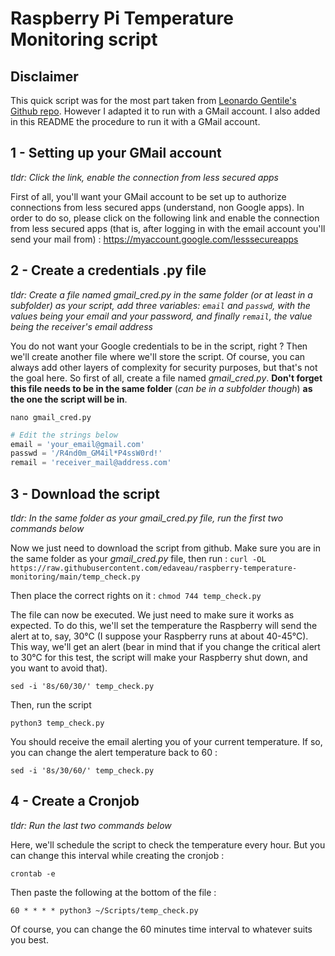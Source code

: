 # Raspberry Pi Temperature Monitoring script

## Disclaimer

This quick script was for the most part taken from [Leonardo Gentile's Github repo](https://gist.github.com/LeonardoGentile). However I adapted it to run with a GMail account. I also added in this README the procedure to run it with a GMail account. 

## 1 - Setting up your GMail account

*tldr: Click the link, enable the connection from less secured apps*

First of all, you'll want your GMail account to be set up to authorize connections from less secured apps (understand, non Google apps). In order to do so, please click on the following link and enable the connection from less secured apps (that is, after logging in with the email account you'll send your mail from) : https://myaccount.google.com/lesssecureapps 

## 2 - Create a credentials .py file

*tldr: Create a file named gmail_cred.py in the same folder (or at least in a subfolder) as your script, add three variables: `email` and `passwd`, with the values being your email and your password, and finally `remail`, the value being the receiver's email address*

You do not want your Google credentials to be in the script, right ? Then we'll create another file where we'll store the script. Of course, you can always add other layers of complexity for security purposes, but that's not the goal here. So first of all, create a file named *gmail_cred.py*. **Don't forget this file needs to be in the same folder** (*can be in a subfolder though*) **as the one the script will be in**.

`nano gmail_cred.py`
```python
# Edit the strings below
email = 'your_email@gmail.com'
passwd = '/R4nd0m_GM4il*P4ssW0rd!'
remail = 'receiver_mail@address.com'
```

## 3 - Download the script

*tldr: In the same folder as your gmail_cred.py file, run the first two commands below*

Now we just need to download the script from github. Make sure you are in the same folder as your *gmail_cred.py* file, then run :
`curl -OL https://raw.githubusercontent.com/edaveau/raspberry-temperature-monitoring/main/temp_check.py`

Then place the correct rights on it :
`chmod 744 temp_check.py`

The file can now be executed. We just need to make sure it works as expected. To do this, we'll set the temperature the Raspberry will send the alert at to, say, 30°C (I suppose your Raspberry runs at about 40-45°C). This way, we'll get an alert (bear in mind that if you change the critical alert to 30°C for this test, the script will make your Raspberry shut down, and you want to avoid that).

`sed -i '8s/60/30/' temp_check.py`

Then, run the script

`python3 temp_check.py`

You should receive the email alerting you of your current temperature. If so, you can change the alert temperature back to 60 :

`sed -i '8s/30/60/' temp_check.py`

## 4 - Create a Cronjob

*tldr: Run the last two commands below*

Here, we'll schedule the script to check the temperature every hour. But you can change this interval while creating the cronjob :

`crontab -e`

Then paste the following at the bottom of the file :

`60 * * * * python3 ~/Scripts/temp_check.py`

Of course, you can change the 60 minutes time interval to whatever suits you best.